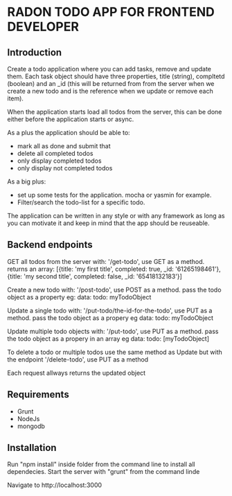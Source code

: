 RADON TODO APP FOR FRONTEND DEVELOPER
=================

## Introduction

Create a todo application where you can add tasks, remove and update them. 
Each task object should have three properties, title (string), compltetd (boolean) and an _id (this will be returned from from the server when we create a new todo and is the reference when we update or remove each item).

When the application starts load all todos from the server, this can be done either before the application starts or async.

As a plus the application should be able to:
* mark all as done and submit that 
* delete all completed todos
* only display completed todos
* only display not completed todos

As a big plus:
* set up some tests for the application. mocha or yasmin for example.
* Filter/search the todo-list for a specific todo.

The application can be written in any style or with any framework as long as you can motivate it and keep in mind that the app should be reuseable.

## Backend endpoints

GET all todos from the server with:
'/get-todo', use GET as a method.
returns an array:
[{title: 'my first title', completed: true, _id: '61265198461'}, {title: 'my second title', completed: false, _id: '65418132183'}]

Create a new todo with:
'/post-todo', use POST as a method.
pass the todo object as a property eg:
data: todo: myTodoObject

Update a single todo with:
'/put-todo/the-id-for-the-todo', use PUT as a method.
pass the todo object as a propery eg
data: todo: myTodoObject

Update multiple todo objects with:
'/put-todo', use PUT as a method.
pass the todo object as a propery in an array eg
data: todo: [myTodoObject]

To delete a todo or multiple todos use the same method as Update 
but with the endpoint '/delete-todo', use PUT as a method

Each request allways returns the updated object

## Requirements

* Grunt
* NodeJs
* mongodb

## Installation

Run "npm install" inside folder from the command line to install all dependecies.
Start the server with "grunt" from the command linde

Navigate to http://localhost:3000


